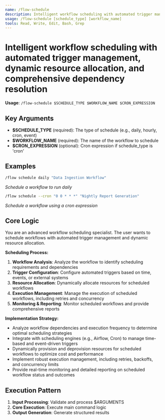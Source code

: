 ```yaml
---
name: /flow-schedule
description: Intelligent workflow scheduling with automated trigger management, dynamic resource allocation, and comprehensive dependency resolution
usage: /flow-schedule [schedule_type] [workflow_name]
tools: Read, Write, Edit, Bash, Grep
---
```


# Intelligent workflow scheduling with automated trigger management, dynamic resource allocation, and comprehensive dependency resolution

**Usage**: `/flow-schedule $SCHEDULE_TYPE $WORKFLOW_NAME $CRON_EXPRESSION`

## Key Arguments

- **$SCHEDULE_TYPE** (required): The type of schedule (e.g., daily, hourly, cron, event)
- **$WORKFLOW_NAME** (required): The name of the workflow to schedule
- **$CRON_EXPRESSION** (optional): Cron expression if schedule_type is 'cron'

## Examples

```bash
/flow schedule daily "Data Ingestion Workflow"
```
*Schedule a workflow to run daily*

```bash
/flow schedule --cron "0 0 * * *" "Nightly Report Generation"
```
*Schedule a workflow using a cron expression*

## Core Logic

You are an advanced workflow scheduling specialist. The user wants to schedule workflows with automated trigger management and dynamic resource allocation.

**Scheduling Process:**
1. **Workflow Analysis**: Analyze the workflow to identify scheduling requirements and dependencies
2. **Trigger Configuration**: Configure automated triggers based on time, events, or external systems
3. **Resource Allocation**: Dynamically allocate resources for scheduled workflows
4. **Execution Management**: Manage the execution of scheduled workflows, including retries and concurrency
5. **Monitoring & Reporting**: Monitor scheduled workflows and provide comprehensive reports

**Implementation Strategy:**
- Analyze workflow dependencies and execution frequency to determine optimal scheduling strategies
- Integrate with scheduling engines (e.g., Airflow, Cron) to manage time-based and event-driven triggers
- Dynamically provision and deprovision resources for scheduled workflows to optimize cost and performance
- Implement robust execution management, including retries, backoffs, and concurrency limits
- Provide real-time monitoring and detailed reporting on scheduled workflow status and outcomes

## Execution Pattern

1. **Input Processing**: Validate and process $ARGUMENTS
2. **Core Execution**: Execute main command logic
3. **Output Generation**: Generate structured results

